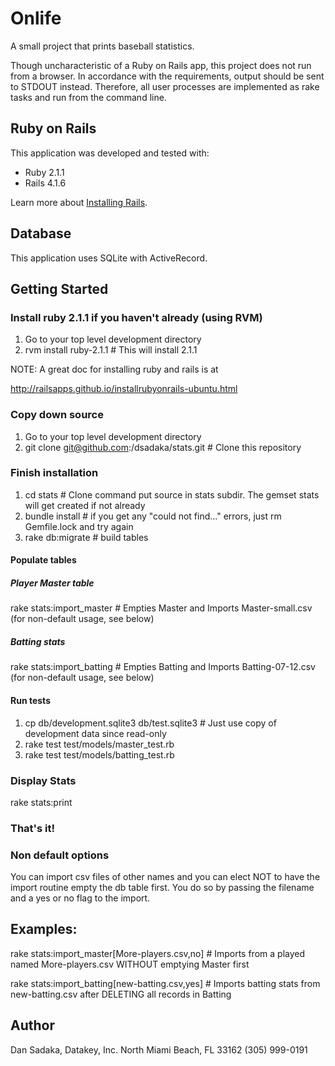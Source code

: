 Onlife
=========

A small project that prints baseball statistics.

Though uncharacteristic of a Ruby on Rails app, this project does not run from a browser.
In accordance with the requirements, output should be sent to STDOUT instead.
Therefore, all user processes are implemented as rake tasks and run from the command line.

Ruby on Rails
---

This application was developed and tested with:

-   Ruby 2.1.1
-   Rails 4.1.6

Learn more about [Installing Rails](http://railsapps.github.io/installing-rails.html).

Database
---

This application uses SQLite with ActiveRecord.


Getting Started
---

### Install ruby 2.1.1 if you haven't already (using RVM)
1) Go to your top level development directory
2) rvm install ruby-2.1.1   # This will install 2.1.1 

NOTE: A great doc for installing ruby and rails is at

http://railsapps.github.io/installrubyonrails-ubuntu.html

### Copy down source
1) Go to your top level development directory<br />
2) git clone git@github.com:/dsadaka/stats.git   # Clone this repository<br />

### Finish installation
1) cd stats             # Clone command put source in stats subdir.  The gemset stats will get created if not already<br />
2) bundle install       # if you get any "could not find..." errors, just rm Gemfile.lock and try again<br />
3) rake db:migrate      # build tables<br />

#### Populate tables
##### Player Master table
rake stats:import_master             # Empties Master and Imports Master-small.csv (for non-default usage, see below)
##### Batting stats
rake stats:import_batting            # Empties Batting and Imports Batting-07-12.csv (for non-default usage, see below)

#### Run tests
1) cp db/development.sqlite3 db/test.sqlite3  # Just use copy of development data since read-only
2) rake test test/models/master_test.rb
3) rake test test/models/batting_test.rb

### Display Stats
rake stats:print

### That's it!

### Non default options

You can import csv files of other names and you can elect NOT to have the import routine empty the db table first.
You do so by passing the filename and a yes or no flag to the import.

Examples:
---------
rake stats:import_master\[More-players.csv,no\]   # Imports from a played named More-players.csv WITHOUT emptying Master first

rake stats:import_batting\[new-batting.csv,yes\]  # Imports batting stats from new-batting.csv after DELETING all records in Batting


Author
------

Dan Sadaka, Datakey, Inc.
North Miami Beach, FL 33162
(305) 999-0191
